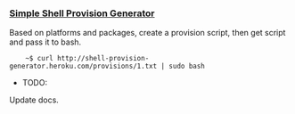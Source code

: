 ### [Simple Shell Provision Generator](http://shell-provision-generator.heroku.com)

Based on platforms and packages, create a provision script,
then get script and pass it to bash.

```
	~$ curl http://shell-provision-generator.heroku.com/provisions/1.txt | sudo bash
```

* TODO:

Update docs.
